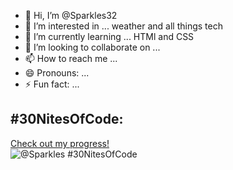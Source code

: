 - 👋 Hi, I’m @Sparkles32
- 👀 I’m interested in ... weather and all things tech
- 🌱 I’m currently learning ... HTMl and CSS
- 💞️ I’m looking to collaborate on ...
- 📫 How to reach me ...
- 😄 Pronouns: ...
- ⚡ Fun fact: ...

<!---
Sparkles32/Sparkles32 is a ✨ special ✨ repository because its `README.md` (this file) appears on your GitHub profile.
You can click the Preview link to take a look at your changes.
--->
## #30NitesOfCode:
  [Check out my progress!](https://www.codedex.io/@Sparkles/30-nites-of-code)  
  ![@Sparkles #30NitesOfCode](https://www.codedex.io/api/petStatus?user=Sparkles)
